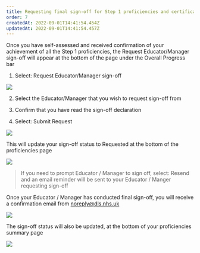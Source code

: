 ```yaml
---
title: Requesting final sign-off for Step 1 proficiencies and certificate generation
order: 7
createdAt: 2022-09-01T14:41:54.454Z
updatedAt: 2022-09-01T14:41:54.457Z
---
```

Once you have self-assessed and received confirmation of your achievement of all the Step 1 proficiencies, the Request Educator/Manager sign-off will appear at the bottom of the page under the Overall Progress bar​

1. Select: Request Educator/Manager sign-off​

![](/img/le-7-1.jpg)

2. Select the Educator/Manager that you wish to request sign-off from​

3. Confirm that you have read the sign-off declaration​

4. Select: Submit Request​

![](/img/le-7-2.jpg)

This will update your sign-off status to Requested at the bottom of the proficiencies page​

![](/img/le-7-3.jpg)

> If you need to prompt Educator / Manager to sign off, select: Resend and an email reminder will be sent to your Educator / Manger requesting sign-off​

Once your Educator / Manager has conducted final sign-off, you will receive a confirmation email from noreply@dls.nhs.uk​

![](/img/le-7-4.jpg)

The sign-off status will also be updated, at the bottom of your proficiencies summary page​

![](/img/le-7-5.jpg)